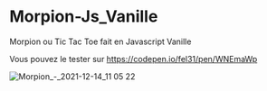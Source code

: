 # Morpion-Js_Vanille

Morpion ou Tic Tac Toe fait en Javascript Vanille

Vous pouvez le tester sur https://codepen.io/fel31/pen/WNEmaWp

![Morpion_-_2021-12-14_11 05 22](https://user-images.githubusercontent.com/62654985/146027294-648b92d1-3955-4af9-9f89-2262b1ac65b2.png)
